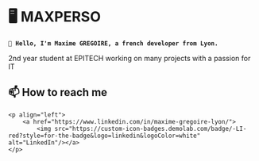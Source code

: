 # 🖥️  MAXPERSO

**`👋 Hello, I'm Maxime GREGOIRE, a french developer from Lyon.`**

2nd year student at EPITECH working on many projects with a passion for IT

## 📫 How to reach me

    <p align="left">
        <a href="https://www.linkedin.com/in/maxime-gregoire-lyon/">
            <img src="https://custom-icon-badges.demolab.com/badge/-LI-red?style=for-the-badge&logo=linkedin&logoColor=white" alt="LinkedIn"/></a>
    </p>

<!-- https://custom-icon-badges.demolab.com/badge/-maxime.gregoire@epitech.eu-red?style=for-the-badge&logo=mention&logoColor=white

https://custom-icon-badges.demolab.com/badge/-LI-red?style=for-the-badge&logo=linkedin&logoColor=white -->

<!--
**maxperso/maxperso** is a ✨ _special_ ✨ repository because its `README.md` (this file) appears on your GitHub profile.

Here are some ideas to get you started:

- 🔭 I’m currently working on ...
- 🌱 I’m currently learning ...
- 👯 I’m looking to collaborate on ...
- 🤔 I’m looking for help with ...
- 💬 Ask me about ...
- 📫 How to reach me: ...
- 😄 Pronouns: ...
- ⚡ Fun fact: ...
-->
